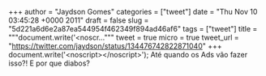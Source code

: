 
+++
author = "Jaydson Gomes"
categories = ["tweet"]
date = "Thu Nov 10 03:45:28 +0000 2011"
draft = false
slug = "5d221a6d6e2a87ea544954f462349f894ad46af6"
tags = ["tweet"]
title = """document.write('&lt;noscr..."""
tweet = true
micro = true
tweet_url = "https://twitter.com/jaydson/status/134476742822871040"
+++
document.write('&lt;noscript&gt;&lt;/noscript&gt;'); Até quando os Ads vão fazer isso?!  E por que diabos?
